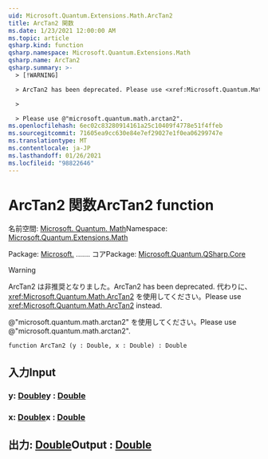 ```yaml
---
uid: Microsoft.Quantum.Extensions.Math.ArcTan2
title: ArcTan2 関数
ms.date: 1/23/2021 12:00:00 AM
ms.topic: article
qsharp.kind: function
qsharp.namespace: Microsoft.Quantum.Extensions.Math
qsharp.name: ArcTan2
qsharp.summary: >-
  > [!WARNING]

  > ArcTan2 has been deprecated. Please use <xref:Microsoft.Quantum.Math.ArcTan2> instead.

  >

  > Please use @"microsoft.quantum.math.arctan2".
ms.openlocfilehash: 6ec02c83280914161a25c10409f4778e51f4ffeb
ms.sourcegitcommit: 71605ea9cc630e84e7ef29027e1f0ea06299747e
ms.translationtype: MT
ms.contentlocale: ja-JP
ms.lasthandoff: 01/26/2021
ms.locfileid: "98822646"
---
```

# <a name="arctan2-function"></a><span data-ttu-id="94cd8-102">ArcTan2 関数</span><span class="sxs-lookup"><span data-stu-id="94cd8-102">ArcTan2 function</span></span>

<span data-ttu-id="94cd8-103">名前空間: [Microsoft. Quantum. Math](xref:Microsoft.Quantum.Extensions.Math)</span><span class="sxs-lookup"><span data-stu-id="94cd8-103">Namespace: [Microsoft.Quantum.Extensions.Math](xref:Microsoft.Quantum.Extensions.Math)</span></span>

<span data-ttu-id="94cd8-104">Package: [Microsoft.](https://nuget.org/packages/Microsoft.Quantum.QSharp.Core) ....... コア</span><span class="sxs-lookup"><span data-stu-id="94cd8-104">Package: [Microsoft.Quantum.QSharp.Core](https://nuget.org/packages/Microsoft.Quantum.QSharp.Core)</span></span>


> [!WARNING]
> <span data-ttu-id="94cd8-105">ArcTan2 は非推奨となりました。</span><span class="sxs-lookup"><span data-stu-id="94cd8-105">ArcTan2 has been deprecated.</span></span> <span data-ttu-id="94cd8-106">代わりに、<xref:Microsoft.Quantum.Math.ArcTan2> を使用してください。</span><span class="sxs-lookup"><span data-stu-id="94cd8-106">Please use <xref:Microsoft.Quantum.Math.ArcTan2> instead.</span></span>
>
> <span data-ttu-id="94cd8-107">@"microsoft.quantum.math.arctan2" を使用してください。</span><span class="sxs-lookup"><span data-stu-id="94cd8-107">Please use @"microsoft.quantum.math.arctan2".</span></span>



```qsharp
function ArcTan2 (y : Double, x : Double) : Double
```


## <a name="input"></a><span data-ttu-id="94cd8-108">入力</span><span class="sxs-lookup"><span data-stu-id="94cd8-108">Input</span></span>

### <a name="y--double"></a><span data-ttu-id="94cd8-109">y: [Double](xref:microsoft.quantum.lang-ref.double)</span><span class="sxs-lookup"><span data-stu-id="94cd8-109">y : [Double](xref:microsoft.quantum.lang-ref.double)</span></span>




### <a name="x--double"></a><span data-ttu-id="94cd8-110">x: [Double](xref:microsoft.quantum.lang-ref.double)</span><span class="sxs-lookup"><span data-stu-id="94cd8-110">x : [Double](xref:microsoft.quantum.lang-ref.double)</span></span>





## <a name="output--double"></a><span data-ttu-id="94cd8-111">出力: [Double](xref:microsoft.quantum.lang-ref.double)</span><span class="sxs-lookup"><span data-stu-id="94cd8-111">Output : [Double](xref:microsoft.quantum.lang-ref.double)</span></span>

